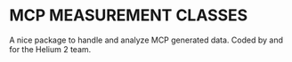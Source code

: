 # MCP MEASUREMENT CLASSES

A nice package to handle and analyze MCP generated data. Coded by and for the Helium 2 team.
